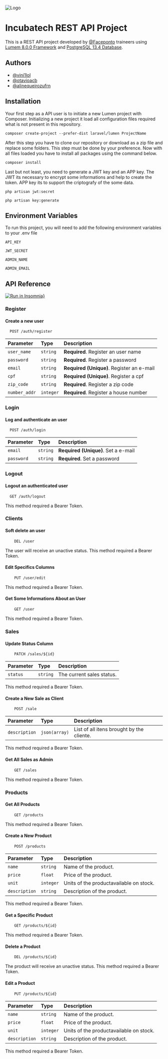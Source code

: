 ![Logo](https://res.cloudinary.com/incubatech/image/upload/v1626057998/faceponto-site/mini-logo_ljppkr.svg)

    
# Incubatech REST API Project

This is a REST API project developed by [@Faceponto](https://www.instagram.com/faceponto) traineers using [Lumem 8.0.0 Framework](https://lumen.laravel.com) and [PostgreSQL 13.4 Database](https://www.postgresql.org).


## Authors

- [@vini1lol](https://github.com/vini1lol)
- [@otavioacb](https://github.com/otavioacb)
- [@alinequeirozufrn](https://github.com/alinequeirozufrn)

  
## Installation

Your first step as a API user is to initiate a new Lumen project with Composer. Initializing a new project it load all configuration files required what is not present in this repository.
``` 
composer create-project --prefer-dist laravel/lumen ProjectName
```
After this step you have to clone our repository or download as a zip file and replace some folders. This step must be done by your preference. Now with all files loaded you have to install all packages using the command below.
``` 
composer install
```
Last but not least, you need to generate a JWT key and an APP key. The JWT its necessary to encrypt some informations and help to create the token. APP key its to support the criptografy of the some data.

``` 
php artisan jwt:secret

php artisan key:generate
```
    
## Environment Variables

To run this project, you will need to add the following environment variables to your .env file

`API_KEY`

`JWT_SECRET`

`ADMIN_NAME`

`ADMIN_EMAIL`

  ## API Reference

[![Run in Insomnia}](https://insomnia.rest/images/run.svg)](https://insomnia.rest/run/?label=Incubaproject&uri=https%3A%2F%2Fgithub.com%2Falinequeirozufrn%2Flop%2Fblob%2Fmain%2FInsomnia_2021-08-18.json)

### Register

#### Create a new user

```http
  POST /auth/register
```

| Parameter | Type     | Description                |
| :-------- | :------- | :------------------------- |
| `user_name` | `string` | **Required**. Register an user name |
| `password` | `string` | **Required**. Register a password |
| `email` | `string` | **Required (Unique)**. Register an e-mail |
| `cpf` | `string` | **Required (Unique)**. Register a cpf |
| `zip_code` | `string` | **Required**. Register a zip code |
| `number_addr` | `integer` | **Required**. Register a house number |

### Login

#### Log and authenticate an user

```http
  POST /auth/login
```

| Parameter | Type     | Description                       |
| :-------- | :------- | :-------------------------------- |
| `email` | `string` | **Required (Unique)**. Set a e-mail |
| `password` | `string` | **Required**. Set a password |

### Logout

#### Logout an authenticated user

```http
  GET /auth/logout
```

This method required a Bearer Token. 

### Clients

#### Soft delete an user

```http
    DEL /user
```

The user will receive an unactive status.
This method required a Bearer Token. 

#### Edit Specifics Columns

```http
    PUT /user/edit
```

This method required a Bearer Token.

#### Get Some Informations About an User

```http
    GET /user
```

This method required a Bearer Token.

### Sales

#### Update Status Column

```http
    PATCH /sales/${id}
```

| Parameter | Type     | Description                       |
| :-------- | :------- | :-------------------------------- |
| `status` | `string` |  The current sales status. |

This method required a Bearer Token. 

#### Create a New Sale as Client

```http
    POST /sale
```
| Parameter | Type     | Description                       |
| :-------- | :------- | :-------------------------------- |
| `description` | `json(array)` |  List of all itens brought by the cliente. |


This method required a Bearer Token.

#### Get All Sales as Admin

```http
    GET /sales
```

This method required a Bearer Token.

### Products

#### Get All Products

```http
    GET /products
```

This method required a Bearer Token. 

#### Create a New Product

```http
    POST /products
```
| Parameter | Type     | Description                       |
| :-------- | :------- | :-------------------------------- |
| `name` | `string` |  Name of the product. |
| `price` | `float` |  Price of the product. |
| `unit` | `integer` |  Units of the productavailable on stock. |
| `description` | `string` |  Description of the product. |


This method required a Bearer Token.

#### Get a Specific Product

```http
    GET /products/${id}
```

This method required a Bearer Token.

#### Delete a Product

```http
    DEL /products/${id}
```

The product will receive an unactive status.
This method required a Bearer Token. 

#### Edit a Product

```http
    PUT /products/${id}
```
| Parameter | Type     | Description                       |
| :-------- | :------- | :-------------------------------- |
| `name` | `string` |  Name of the product. |
| `price` | `float` |  Price of the product. |
| `unit` | `integer` |  Units of the productavailable on stock. |
| `description` | `string` |  Description of the product. |

This method required a Bearer Token. 
